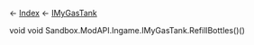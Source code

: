 ← [Index](Api-Index) ← [IMyGasTank](Sandbox.ModAPI.Ingame.IMyGasTank)

void void Sandbox.ModAPI.Ingame.IMyGasTank.RefillBottles()()